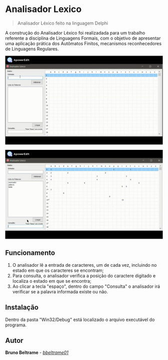 # Analisador Lexico
> Analisador Léxico feito na linguagem Delphi

A construção do Analisador Léxico foi realizadada para um trabalho referente a disciplina de Linguagens Formais, com o objetivo de apresentar uma
aplicação prática dos Autômatos Finitos, mecanismos reconhecedores de Linguagens Regulares.

![Entrada](src/img/al_add.gif)

![Consulta](src/img/al_search.gif)

## Funcionamento

1. O analisador lê a entrada de caracteres, um de cada vez, incluindo no estado em que os caracteres se encontram;
2. Para consulta, o analisador verifica a posição do caractere digitado e localiza o estado em que se encontra;
3. Ao clicar a tecla "espaço", dentro do campo "Consulta" o analisador irá verificar se a palavra informada existe ou não.

## Instalação

Dentro da pasta "Win32/Debug" está localizado o arquivo executável do programa.

## Autor

**Bruno Beltrame** - [*bbeltrame01*](https://github.com/bbeltrame01)